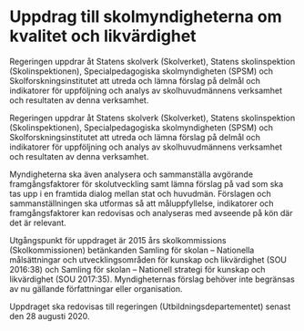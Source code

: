 # Uppdrag till skolmyndigheterna om kvalitet och likvärdighet

Regeringen uppdrar åt Statens skolverk (Skolverket), Statens skolinspektion (Skolinspektionen), Specialpedagogiska skolmyndigheten (SPSM) och Skolforskningsinstitutet att utreda och lämna förslag på delmål och indikatorer för uppföljning och analys av skolhuvudmännens verksamhet och resultaten av denna verksamhet.

Regeringen uppdrar åt Statens skolverk (Skolverket), Statens skolinspektion (Skolinspektionen), Specialpedagogiska skolmyndigheten (SPSM) och Skolforskningsinstitutet att utreda och lämna förslag på delmål och indikatorer för uppföljning och analys av skolhuvudmännens verksamhet och resultaten av denna verksamhet.

Myndigheterna ska även analysera och sammanställa avgörande framgångsfaktorer för skolutveckling samt lämna förslag på vad som ska tas upp i en framtida dialog mellan stat och huvudmän. Förslagen och sammanställningen ska utformas så att måluppfyllelse, indikatorer och framgångsfaktorer kan redovisas och analyseras med avseende på kön där det är relevant.

Utgångspunkt för uppdraget är 2015 års skolkommissions (Skolkommissionen) betänkanden Samling för skolan – Nationella målsättningar och utvecklingsområden för kunskap och likvärdighet (SOU 2016:38) och Samling för skolan – Nationell strategi för kunskap och likvärdighet (SOU 2017:35). Myndigheternas förslag behöver inte begränsas av nu gällande författningar eller organisation.

Uppdraget ska redovisas till regeringen (Utbildningsdepartementet) senast den 28 augusti 2020.
